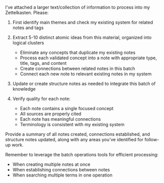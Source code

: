 I've attached a larger text/collection of information to process into my Zettelkasten. Please:

1. First identify main themes and check my existing system for related notes and tags

2. Extract 5-10 distinct atomic ideas from this material, organized into logical clusters
   - Eliminate any concepts that duplicate my existing notes
   - Process each validated concept into a note with appropriate type, title, tags, and content
   - Create connections between related notes in this batch
   - Connect each new note to relevant existing notes in my system

3. Update or create structure notes as needed to integrate this batch of knowledge

4. Verify quality for each note:
   - Each note contains a single focused concept
   - All sources are properly cited
   - Each note has meaningful connections
   - Terminology is consistent with my existing system

Provide a summary of all notes created, connections established, and structure notes updated, along with any areas you've identified for follow-up work.

Remember to leverage the batch operations tools for efficient processing:
- When creating multiple notes at once
- When establishing connections between notes
- When searching multiple terms in one operation

